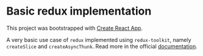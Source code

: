 # Basic redux implementation

This project was bootstrapped with [Create React App](https://github.com/facebook/create-react-app).

A very basic use case of `redux` implemented using `redux-toolkit`, namely `createSlice` and `createAsyncThunk`. Read more in the official [documentation](https://redux-toolkit.js.org/).
